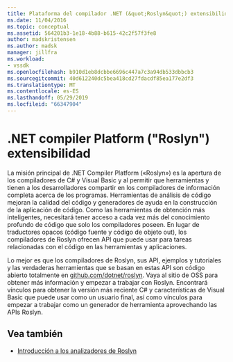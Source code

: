 ```yaml
---
title: Plataforma del compilador .NET (&quot;Roslyn&quot;) extensibilidad | Microsoft Docs
ms.date: 11/04/2016
ms.topic: conceptual
ms.assetid: 564201b3-1e18-4b88-b615-42c2f57f3fe8
author: madskristensen
ms.author: madsk
manager: jillfra
ms.workload:
- vssdk
ms.openlocfilehash: b910d1eb8dcbbe6696c447a7c3a94db533dbbcb3
ms.sourcegitcommit: 40d612240dc5bea418cd27fdacdf85ea177e2df3
ms.translationtype: MT
ms.contentlocale: es-ES
ms.lasthandoff: 05/29/2019
ms.locfileid: "66347904"
---
```

# <a name="net-compiler-platform-quotroslynquot-extensibility"></a>.NET compiler Platform (&quot;Roslyn&quot;) extensibilidad
La misión principal de .NET Compiler Platform («Roslyn») es la apertura de los compiladores de C# y Visual Basic y al permitir que herramientas y tienen a los desarrolladores compartir en los compiladores de información completa acerca de los programas. Herramientas de análisis de código mejoran la calidad del código y generadores de ayuda en la construcción de la aplicación de código. Como las herramientas de obtención más inteligentes, necesitará tener acceso a cada vez más del conocimiento profundo de código que solo los compiladores poseen. En lugar de traductores opacos (código fuente y código de objeto out), los compiladores de Roslyn ofrecen API que puede usar para tareas relacionadas con el código en las herramientas y aplicaciones.

 Lo mejor es que los compiladores de Roslyn, sus API, ejemplos y tutoriales y las verdaderas herramientas que se basan en estas API son código abierto totalmente en [github.com/dotnet/roslyn](https://github.com/dotnet/Roslyn). Vaya al sitio de OSS para obtener más información y empezar a trabajar con Roslyn. Encontrará vínculos para obtener la versión más reciente C# y características de Visual Basic que puede usar como un usuario final, así como vínculos para empezar a trabajar como un generador de herramienta aprovechando las APIs Roslyn.

## <a name="see-also"></a>Vea también
- [Introducción a los analizadores de Roslyn](../extensibility/getting-started-with-roslyn-analyzers.md)